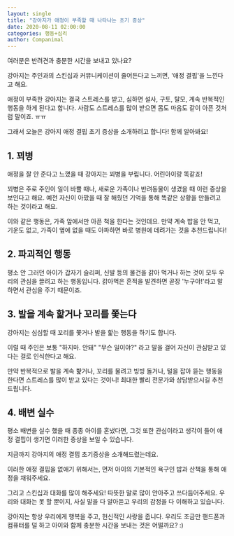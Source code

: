 ```yaml
---
layout: single
title: "강아지가 애정이 부족할 때 나타나는 초기 증상"
date: 2020-08-11 02:00:00
categories: 행동+심리
author: Companimal
---
```


여러분은 반려견과 충분한 시간을 보내고 있나요?

강아지는 주인과의 스킨십과 커뮤니케이션이 줄어든다고 느끼면, '애정 결핍'을 느낀다고 해요.

애정이 부족한 강아지는 결국 스트레스를 받고, 심하면 설사, 구토, 탈모, 계속 반복적인 행동을 하게 된다고 합니다. 사람도 스트레스를 많이 받으면 몸도 마음도 같이 아픈 것처럼 말이죠. ㅠㅠ

그래서 오늘은 강아지 애정 결핍 초기 증상을 소개하려고 합니다! 함께 알아봐요!

## 1. 꾀병

애정을 잘 안 준다고 느꼈을 때 강아지는 꾀병을 부립니다. 어린아이랑 똑같죠!

꾀병은 주로 주인이 일이 바쁠 때나, 새로운 가족이나 반려동물이 생겼을 때 이런 증상을 보인다고 해요. 예전 자신이 아팠을 때 잘 해줬던 기억을 통해 똑같은 상황을 만들려고 하는 것이라고 해요.

이와 같은 행동은, 가족 앞에서만 아픈 척을 한다는 것인데요. 만약 계속 밥을 안 먹고, 기운도 없고, 가족이 옆에 없을 때도 아파하면 바로 병원에 데려가는 것을 추천드립니다!

## 2. 파괴적인 행동

평소 안 그러던 아이가 갑자기 슬리퍼, 신발 등의 물건을 갉아 먹거나 하는 것이 모두 우리의 관심을 끌려고 하는 행동입니다. 갉아먹은 흔적을 발견하면 곧장 '누구야!'라고 말하면서 관심을 주기 때문이죠.

## 3. 발을 계속 핥거나 꼬리를 쫓는다

강아지는 심심할 때 꼬리를 쫓거나 발을 핥는 행동을 하기도 합니다.

이럴 때 주인은 보통 "하지마. 안돼" "무슨 일이야?" 라고 말을 걸어 자신이 관심받고 있다는 걸로 인식한다고 해요.

만약 반복적으로 발을 계속 핥거나, 꼬리를 물려고 빙빙 돌거나, 털을 잡아 뜯는 행동을 한다면 스트레스를 많이 받고 있다는 것이니! 최대한 빨리 전문가와 상담받으시길 추천드립니다.

## 4. 배변 실수

평소 배변을 실수 했을 때 종종 아이를 혼냈다면, 그것 또한 관심이라고 생각이 들어 애정 결핍이 생기면 이러한 증상을 보일 수 있습니다.

지금까지 강아지의 애정 결핍 초기증상을 소개해드렸는데요.

이러한 애정 결핍을 없애기 위해서는, 먼저 아이의 기본적인 욕구인 밥과 산책을 통해 애정을 채워주세요.

그리고 스킨십과 대화를 많이 해주세요! 따뜻한 말로 많이 안아주고 쓰다듬어주세요. 우리와 대화는 못 할 뿐이지, 사실 말을 다 알아듣고 우리의 감정을 다 이해하고 있습니다.

강아지는 항상 우리에게 행복을 주고, 헌신적인 사랑을 줍니다. 우리도 조금만 핸드폰과 컴퓨터를 덜 하고 아이와 함께 충분한 시간을 보내는 것은 어떨까요? :)
